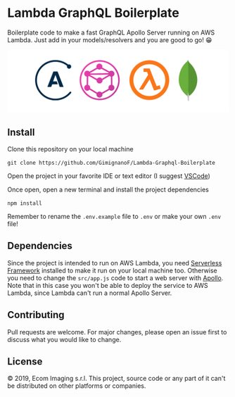 # Lambda GraphQL Boilerplate

Boilerplate code to make a fast GraphQL Apollo Server
running on AWS Lambda. Just add in your models/resolvers
and you are good to go! 😁

<p align="center">
  <img src="logo.png" />
</p>

## Install

Clone this repository on your local machine

```
git clone https://github.com/GimignanoF/Lambda-Graphql-Boilerplate
```

Open the project in your favorite IDE or text editor
(I suggest [VSCode](https://code.visualstudio.com/))

Once open, open a new terminal and install the project dependencies

```
npm install
```

Remember to rename the `.env.example` file to `.env`
or make your own `.env` file!

## Dependencies

Since the project is intended to run on AWS Lambda, you need
[Serverless Framework](https://serverless.com/) installed
to make it run on your local machine too.
Otherwise you need to change the `src/app.js` code
to start a web server with [Apollo](https://www.apollographql.com/).
Note that in this case you won't be able to deploy the service
to AWS Lambda, since Lambda can't run a normal Apollo Server.

## Contributing

Pull requests are welcome. For major changes, please open an issue first to discuss what you would like to change.

## License

© 2019, Ecom Imaging s.r.l. This project, source code or any part of it can't be distributed on other platforms or companies.
